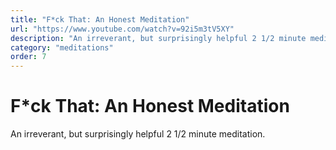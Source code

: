 ```yaml
---
title: "F*ck That: An Honest Meditation"
url: "https://www.youtube.com/watch?v=92i5m3tV5XY"
description: "An irreverant, but surprisingly helpful 2 1/2 minute meditation."
category: "meditations"
order: 7
---
```


# F*ck That: An Honest Meditation

An irreverant, but surprisingly helpful 2 1/2 minute meditation.
